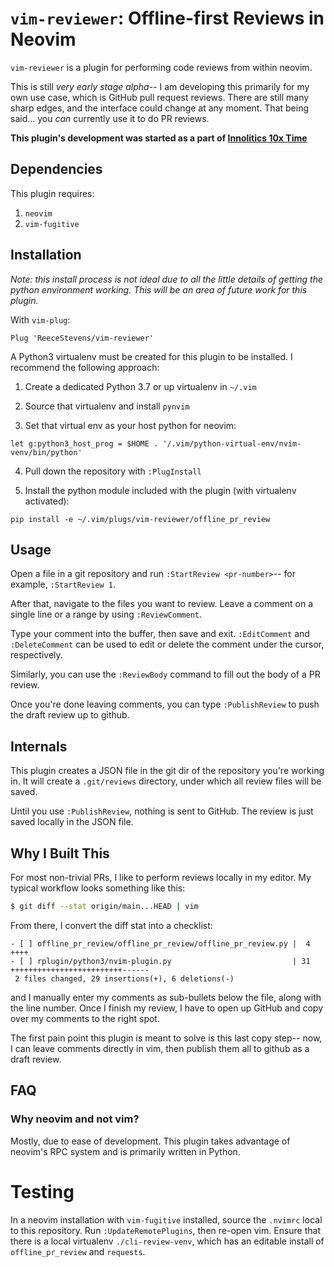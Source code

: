 # `vim-reviewer`: Offline-first Reviews in Neovim

`vim-reviewer` is a plugin for performing code reviews from within neovim.

This is still _very early stage alpha_-- I am developing this primarily for my
own use case, which is GitHub pull request reviews. There are still many sharp
edges, and the interface could change at any moment. That being said... you
_can_ currently use it to do PR reviews.

**This plugin's development was started as a part of [Innolitics 10x
Time](https://innolitics.com/10x/time/)**

## Dependencies

This plugin requires:

1. `neovim`
2. `vim-fugitive`

## Installation

_Note: this install process is not ideal due to all the little details of
getting the python environment working. This will be an area of future work for
this plugin._

With `vim-plug`:

```vim
Plug 'ReeceStevens/vim-reviewer'
```

A Python3 virtualenv must be created for this plugin to be installed. I
recommend the following approach:

1. Create a dedicated Python 3.7 or up virtualenv in `~/.vim`

2. Source that virtualenv and install `pynvim`

3. Set that virtual env as your host python for neovim: 

```
let g:python3_host_prog = $HOME . '/.vim/python-virtual-env/nvim-venv/bin/python'
```

4. Pull down the repository with `:PlugInstall`

5. Install the python module included with the plugin (with virtualenv
   activated):

```
pip install -e ~/.vim/plugs/vim-reviewer/offline_pr_review
```

## Usage

Open a file in a git repository and run `:StartReview <pr-number>`-- for
example, `:StartReview 1`.

After that, navigate to the files you want to review. Leave a comment on a
single line or a range by using `:ReviewComment`.

Type your comment into the buffer, then save and exit. `:EditComment` and
`:DeleteComment` can be used to edit or delete the comment under the cursor,
respectively.

Similarly, you can use the `:ReviewBody` command to fill out the body of a PR
review.

Once you're done leaving comments, you can type `:PublishReview` to push the
draft review up to github.

## Internals

This plugin creates a JSON file in the git dir of the repository you're working
in. It will create a `.git/reviews` directory, under which all review files will
be saved.

Until you use `:PublishReview`, nothing is sent to GitHub. The review is just
saved locally in the JSON file.

## Why I Built This

For most non-trivial PRs, I like to perform reviews locally in my editor. My
typical workflow looks something like this:

```bash
$ git diff --stat origin/main...HEAD | vim
```

From there, I convert the diff stat into a checklist:

```
- [ ] offline_pr_review/offline_pr_review/offline_pr_review.py |  4 ++++
- [ ] rplugin/python3/nvim-plugin.py                           | 31 +++++++++++++++++++++++++------
 2 files changed, 29 insertions(+), 6 deletions(-)
```

and I manually enter my comments as sub-bullets below the file, along with the
line number. Once I finish my review, I have to open up GitHub and copy over my
comments to the right spot.

The first pain point this plugin is meant to solve is this last copy step-- now,
I can leave comments directly in vim, then publish them all to github as a draft
review.

## FAQ

### Why neovim and not vim?

Mostly, due to ease of development. This plugin takes advantage of neovim's RPC
system and is primarily written in Python.

# Testing

In a neovim installation with `vim-fugitive` installed, source the `.nvimrc`
local to this repository. Run `:UpdateRemotePlugins`, then re-open vim. Ensure
that there is a local virtualenv `./cli-review-venv`, which has an editable
install of `offline_pr_review` and `requests`.
